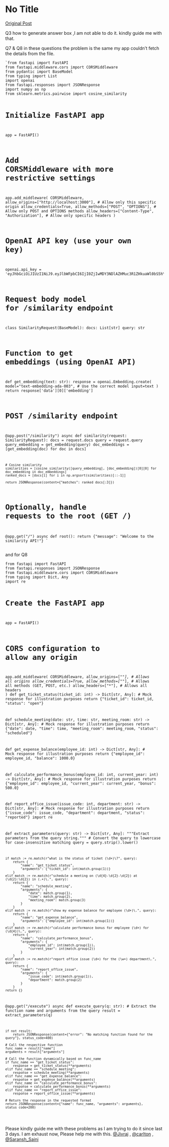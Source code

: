 # No Title

[Original Post](https://discourse.onlinedegree.iitm.ac.in/t/163247/135)

<p>Q3 how to generate answer box ,I am not able to do it. kindly guide me with that.</p>
<p>Q7 &amp; Q8 in these questions the problem is the same my app couldn’t fetch the details from the file.</p>
<pre><code class="lang-auto">`from fastapi import FastAPI
from fastapi.middleware.cors import CORSMiddleware
from pydantic import BaseModel
from typing import List
import openai
from fastapi.responses import JSONResponse
import numpy as np
from sklearn.metrics.pairwise import cosine_similarity

# Initialize FastAPI app
app = FastAPI()

# Add CORSMiddleware with more restrictive settings
app.add_middleware(
    CORSMiddleware,
    allow_origins=["http://localhost:3000"],  # Allow only this specific origin
    allow_credentials=True,
    allow_methods=["POST", "OPTIONS"],  # Allow only POST and OPTIONS methods
    allow_headers=["Content-Type", "Authorization"],  # Allow only specific headers
)

# OpenAI API key (use your own key)
openai.api_key = 'eyJhbGciOiJIUzI1NiJ9.eyJlbWFpbCI6IjI0ZjIwMDY3NDlAZHMuc3R1ZHkuaWl0bS5hYy5pbiJ9.tMJtqZrzRqREY7E3wsFMd9PkElXEbRBpCkb533ORGEU'

# Request body model for /similarity endpoint
class SimilarityRequest(BaseModel):
    docs: List[str]
    query: str

# Function to get embeddings (using OpenAI API)
def get_embedding(text: str):
    response = openai.Embedding.create(
        model="text-embedding-ada-003",  # Use the correct model
        input=text
    )
    return response['data'][0]['embedding']

# POST /similarity endpoint
@app.post("/similarity")
async def similarity(request: SimilarityRequest):
    docs = request.docs
    query = request.query
    query_embedding = get_embedding(query)
    doc_embeddings = [get_embedding(doc) for doc in docs]
    
    # Cosine similarity
    similarities = [cosine_similarity([query_embedding], [doc_embedding])[0][0] for doc_embedding in doc_embeddings]
    ranked_docs = [docs[i] for i in np.argsort(similarities)[::-1]]
    
    return JSONResponse(content={"matches": ranked_docs[:3]})

# Optionally, handle requests to the root (GET /)
@app.get("/")
async def root():
    return {"message": "Welcome to the similarity API!"}
`
</code></pre>
<p>and for Q8</p>
<pre><code class="lang-auto">from fastapi import FastAPI
from fastapi.responses import JSONResponse
from fastapi.middleware.cors import CORSMiddleware
from typing import Dict, Any
import re

# Create the FastAPI app
app = FastAPI()

# CORS configuration to allow any origin
app.add_middleware(
    CORSMiddleware,
    allow_origins=["*"],  # Allows all origins
    allow_credentials=True,
    allow_methods=["*"],  # Allows all methods (GET, POST, etc.)
    allow_headers=["*"],  # Allows all headers
)
def get_ticket_status(ticket_id: int) -&gt; Dict[str, Any]:
    # Mock response for illustration purposes
    return {"ticket_id": ticket_id, "status": "open"}

def schedule_meeting(date: str, time: str, meeting_room: str) -&gt; Dict[str, Any]:
    # Mock response for illustration purposes
    return {"date": date, "time": time, "meeting_room": meeting_room, "status": "scheduled"}

def get_expense_balance(employee_id: int) -&gt; Dict[str, Any]:
    # Mock response for illustration purposes
    return {"employee_id": employee_id, "balance": 1000.0}

def calculate_performance_bonus(employee_id: int, current_year: int) -&gt; Dict[str, Any]:
    # Mock response for illustration purposes
    return {"employee_id": employee_id, "current_year": current_year, "bonus": 500.0}

def report_office_issue(issue_code: int, department: str) -&gt; Dict[str, Any]:
    # Mock response for illustration purposes
    return {"issue_code": issue_code, "department": department, "status": "reported"}
import re

def extract_parameters(query: str) -&gt; Dict[str, Any]:
    """Extract parameters from the query string."""
    # Convert the query to lowercase for case-insensitive matching
    query = query.strip().lower()

    if match := re.match(r"what is the status of ticket (\d+)\?", query):
        return {
            "name": "get_ticket_status",
            "arguments": {"ticket_id": int(match.group(1))}
        }
    elif match := re.match(r"schedule a meeting on (\d{4}-\d{2}-\d{2}) at (\d{2}:\d{2}) in (.+)\.", query):
        return {
            "name": "schedule_meeting",
            "arguments": {
                "date": match.group(1),
                "time": match.group(2),
                "meeting_room": match.group(3)
            }
        }
    elif match := re.match(r"show my expense balance for employee (\d+)\.", query):
        return {
            "name": "get_expense_balance",
            "arguments": {"employee_id": int(match.group(1))}
        }
    elif match := re.match(r"calculate performance bonus for employee (\d+) for (\d{4})\.", query):
        return {
            "name": "calculate_performance_bonus",
            "arguments": {
                "employee_id": int(match.group(1)),
                "current_year": int(match.group(2))
            }
        }
    elif match := re.match(r"report office issue (\d+) for the (\w+) department\.", query):
        return {
            "name": "report_office_issue",
            "arguments": {
                "issue_code": int(match.group(1)),
                "department": match.group(2)
            }
        }
    return {}

@app.get("/execute")
async def execute_query(q: str):
    # Extract the function name and arguments from the query
    result = extract_parameters(q)
    
    if not result:
        return JSONResponse(content={"error": "No matching function found for the query"}, status_code=400)
    
    # Call the respective function
    func_name = result["name"]
    arguments = result["arguments"]
    
    # Call the function dynamically based on func_name
    if func_name == "get_ticket_status":
        response = get_ticket_status(**arguments)
    elif func_name == "schedule_meeting":
        response = schedule_meeting(**arguments)
    elif func_name == "get_expense_balance":
        response = get_expense_balance(**arguments)
    elif func_name == "calculate_performance_bonus":
        response = calculate_performance_bonus(**arguments)
    elif func_name == "report_office_issue":
        response = report_office_issue(**arguments)
    
    # Return the response in the requested format
    return JSONResponse(content={"name": func_name, "arguments": arguments}, status_code=200)
</code></pre>
<p>Please kindly guide me with these problems as I am trying to do it since last 3 days. I am exhaust now, Please help me with this. <a class="mention" href="/u/jivraj">@Jivraj</a> , <a class="mention" href="/u/carlton">@carlton</a> , <a class="mention" href="/u/saransh_saini">@Saransh_Saini</a></p>
